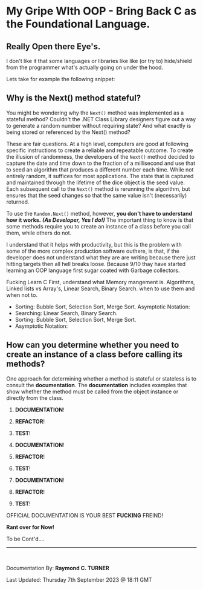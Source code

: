 # My Gripe WIth OOP - Bring Back C as the Foundational Language.

## Really Open there Eye's.

I don't like it that some languages or libraries like like (or try to) hide/shield from the programmer what's actually going on under the hood.

Lets take for example the following snippet: 

## Why is the Next() method stateful?

You might be wondering why the `Next()` method was implemented as a stateful method? Couldn't the .NET Class Library designers figure out a way to generate a random number without requiring state? And what exactly is being stored or referenced by the Next() method?

These are fair questions. At a high level, computers are good at following specific instructions to create a reliable and repeatable outcome. To create the illusion of randomness, the developers of the `Next()` method decided to capture the date and time down to the fraction of a millisecond and use that to seed an algorithm that produces a different number each time. While not entirely random, it suffices for most applications. The state that is captured and maintained through the lifetime of the dice object is the seed value. Each subsequent call to the `Next()` method is rerunning the algorithm, but ensures that the seed changes so that the same value isn't (necessarily) returned.

To use the `Random.Next()` method, however, **you don't have to understand how it works.** ***(As Developer, Yes I do!)*** The important thing to know is that some methods require you to create an instance of a class before you call them, while others do not.

I understand that it helps with productivity, but this is the problem with some of the more complex production software outhere, is that, if the developer does not understand what they are are writing because there just hitting targets then all hell breaks loose. Because 9/10 thay have started learning an OOP language first sugar coated with Garbage collectors.

Fucking Learn C First, understand what Memory mangement is. Algorithms, Linked lists vs Array's, Linear Search, Binary Search. when to use them and when not to.

* Sorting: Bubble Sort, Selection Sort, Merge Sort. Asymptotic Notation: 
* Searching: Linear Search, Binary Search. 
* Sorting: Bubble Sort, Selection Sort, Merge Sort.
* Asymptotic Notation: 

## How can you determine whether you need to create an instance of a class before calling its methods?

One approach for determining whether a method is stateful or stateless is to consult the **documentation**. The **documentation** includes examples that show whether the method must be called from the object instance or directly from the class.

1. **DOCUMENTATION**!
1. **REFACTOR**!
1. **TEST**!

1. **DOCUMENTATION**!
1. **REFACTOR**!
1. **TEST**!

1. **DOCUMENTATION**!
1. **REFACTOR**!
1. **TEST**!

OFFICIAL DOCUMENTATION IS YOUR BEST **FUCKING** FREIND!

**Rant over for Now!**

To be Cont'd....


---

</br>

Documentation By: **Raymond C. TURNER**

Last Updated: Thursday 7th September 2023 @ 18:11 GMT